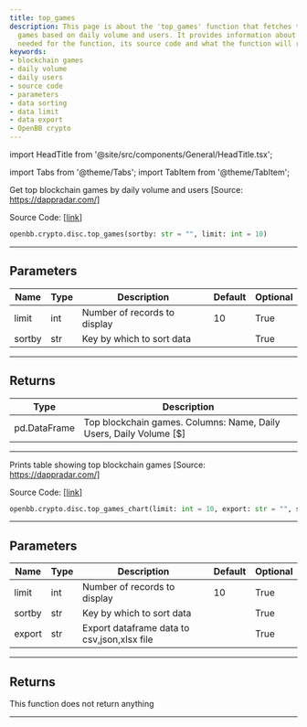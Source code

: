 ```yaml
---
title: top_games
description: This page is about the 'top_games' function that fetches the top blockchain
  games based on daily volume and users. It provides information about the parameters
  needed for the function, its source code and what the function will return.
keywords:
- blockchain games
- daily volume
- daily users
- source code
- parameters
- data sorting
- data limit
- data export
- OpenBB crypto
---
```


import HeadTitle from '@site/src/components/General/HeadTitle.tsx';

<HeadTitle title="top_games - Disc - Crypto - Reference | OpenBB SDK Docs" />

import Tabs from '@theme/Tabs';
import TabItem from '@theme/TabItem';

<Tabs>
<TabItem value="model" label="Model" default>

Get top blockchain games by daily volume and users [Source: https://dappradar.com/]

Source Code: [[link](https://github.com/OpenBB-finance/OpenBBTerminal/tree/main/openbb_terminal/cryptocurrency/discovery/dappradar_model.py#L165)]

```python
openbb.crypto.disc.top_games(sortby: str = "", limit: int = 10)
```

---

## Parameters

| Name | Type | Description | Default | Optional |
| ---- | ---- | ----------- | ------- | -------- |
| limit | int | Number of records to display | 10 | True |
| sortby | str | Key by which to sort data |  | True |


---

## Returns

| Type | Description |
| ---- | ----------- |
| pd.DataFrame | Top blockchain games. Columns: Name, Daily Users, Daily Volume [$] |
---

</TabItem>
<TabItem value="view" label="Chart">

Prints table showing top blockchain games [Source: https://dappradar.com/]

Source Code: [[link](https://github.com/OpenBB-finance/OpenBBTerminal/tree/main/openbb_terminal/cryptocurrency/discovery/dappradar_view.py#L61)]

```python
openbb.crypto.disc.top_games_chart(limit: int = 10, export: str = "", sortby: str = "")
```

---

## Parameters

| Name | Type | Description | Default | Optional |
| ---- | ---- | ----------- | ------- | -------- |
| limit | int | Number of records to display | 10 | True |
| sortby | str | Key by which to sort data |  | True |
| export | str | Export dataframe data to csv,json,xlsx file |  | True |


---

## Returns

This function does not return anything

---

</TabItem>
</Tabs>
